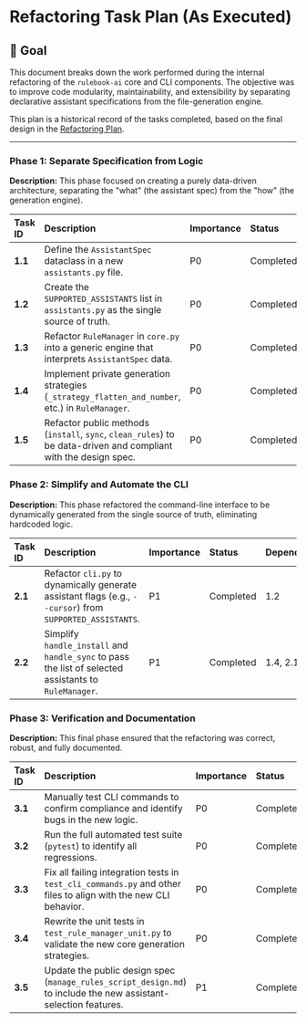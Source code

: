 # Refactoring Task Plan (As Executed)

## 🎯 Goal

This document breaks down the work performed during the internal refactoring of the `rulebook-ai` core and CLI components. The objective was to improve code modularity, maintainability, and extensibility by separating declarative assistant specifications from the file-generation engine.

This plan is a historical record of the tasks completed, based on the final design in the [Refactoring Plan](./refactoring_plan.md).

---

### Phase 1: Separate Specification from Logic

**Description:** This phase focused on creating a purely data-driven architecture, separating the "what" (the assistant spec) from the "how" (the generation engine).

| Task ID | Description                                                                              | Importance | Status      | Dependencies      |
|:--------|:-----------------------------------------------------------------------------------------|:-----------|:------------|:------------------|
| **1.1** | Define the `AssistantSpec` dataclass in a new `assistants.py` file.                      | P0         | Completed   | -                 |
| **1.2** | Create the `SUPPORTED_ASSISTANTS` list in `assistants.py` as the single source of truth. | P0         | Completed   | 1.1               |
| **1.3** | Refactor `RuleManager` in `core.py` into a generic engine that interprets `AssistantSpec` data. | P0         | Completed   | 1.2               |
| **1.4** | Implement private generation strategies (`_strategy_flatten_and_number`, etc.) in `RuleManager`. | P0         | Completed   | 1.3               |
| **1.5** | Refactor public methods (`install`, `sync`, `clean_rules`) to be data-driven and compliant with the design spec. | P0         | Completed   | 1.4               |

### Phase 2: Simplify and Automate the CLI

**Description:** This phase refactored the command-line interface to be dynamically generated from the single source of truth, eliminating hardcoded logic.

| Task ID | Description                                                                              | Importance | Status      | Dependencies      |
|:--------|:-----------------------------------------------------------------------------------------|:-----------|:------------|:------------------|
| **2.1** | Refactor `cli.py` to dynamically generate assistant flags (e.g., `--cursor`) from `SUPPORTED_ASSISTANTS`. | P1         | Completed   | 1.2               |
| **2.2** | Simplify `handle_install` and `handle_sync` to pass the list of selected assistants to `RuleManager`. | P1         | Completed   | 1.4, 2.1          |

### Phase 3: Verification and Documentation

**Description:** This final phase ensured that the refactoring was correct, robust, and fully documented.

| Task ID | Description                                                                              | Importance | Status      | Dependencies      |
|:--------|:-----------------------------------------------------------------------------------------|:-----------|:------------|:------------------|
| **3.1** | Manually test CLI commands to confirm compliance and identify bugs in the new logic.       | P0         | Completed   | 1.5, 2.2          |
| **3.2** | Run the full automated test suite (`pytest`) to identify all regressions.                  | P0         | Completed   | 3.1               |
| **3.3** | Fix all failing integration tests in `test_cli_commands.py` and other files to align with the new CLI behavior. | P0         | Completed   | 3.2               |
| **3.4** | Rewrite the unit tests in `test_rule_manager_unit.py` to validate the new core generation strategies. | P0         | Completed   | 3.3               |
| **3.5** | Update the public design spec (`manage_rules_script_design.md`) to include the new assistant-selection features. | P1         | Completed   | 3.4               |
